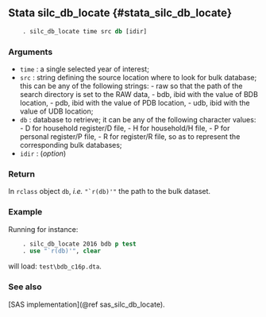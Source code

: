 ## Stata silc_db_locate {#stata_silc_db_locate} 	

~~~stata
    . silc_db_locate time src db [idir]
~~~
	
### Arguments 
* `time` : a single selected year of interest;
* `src` : string defining the source location where to look for bulk database; 
	this can be any of the following strings:
		- raw so that the path of the search directory is set to the RAW data,
	 	- bdb, ibid with the value of BDB location,
	 	- pdb, ibid with the value of PDB location,
	 	- udb, ibid with the value of UDB location; 
* `db` : database to retrieve; it can be any of the following character values:
	 	- D for household register/D file,
	 	- H for household/H file,
	 	- P for personal register/P file,
	 	- R for register/R file, 
so as to represent the corresponding bulk databases;
* `idir` : (_option_)
	
### Return
In `rclass` object `db`, _i.e._ <code>"`r(db)'"</code> the path to the bulk dataset. 

### Example
Running for instance:
~~~stata
    . silc_db_locate 2016 bdb p test
	. use "`r(db)'", clear
~~~
	
will load: `test\bdb_c16p.dta`.
	
### See also
[SAS implementation](@ref sas_silc_db_locate).

